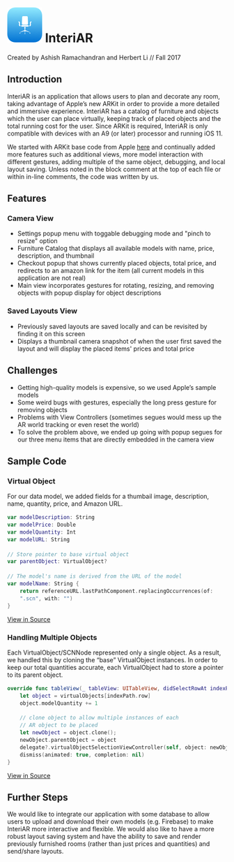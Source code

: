 # ![AppIcon](InteriAR/Resources/Assets.xcassets/AppIcon.appiconset/small-icon.png) InteriAR

Created by Ashish Ramachandran and Herbert Li // Fall 2017

## Introduction

InteriAR is an application that allows users to plan and decorate any room, taking advantage of Apple’s new ARKit in order to provide a more detailed and immersive experience. InteriAR has a catalog of furniture and objects which the user can place virtually, keeping track of placed objects and the total running cost for the user. Since ARKit is required, InteriAR is only compatible with devices with an A9 (or later) processor and running iOS 11.

We started with ARKit base code from Apple [here][0] and continually added more features such as additional views, more model interaction with different gestures, adding multiple of the same object, debugging, and local layout saving. Unless noted in the block comment at the top of each file or within in-line comments, the code was written by us.

[0]:https://developer.apple.com/documentation/arkit/handling_3d_interaction_and_ui_controls_in_augmented_reality

## Features

### Camera View
- Settings popup menu with toggable debugging mode and "pinch to resize" option
- Furniture Catalog that displays all available models with name, price, description, and thumbnail
- Checkout popup that shows currently placed objects, total price, and redirects to an amazon link for the item (all current models in this application are not real)
- Main view incorporates gestures for rotating, resizing, and removing objects with popup display for object descriptions

### Saved Layouts View
- Previously saved layouts are saved locally and can be revisited by finding it on this screen
- Displays a thumbnail camera snapshot of when the user first saved the layout and will display the placed items' prices and total price

## Challenges
- Getting high-quality models is expensive, so we used Apple’s sample models
- Some weird bugs with gestures, especially the long press gesture for removing objects
- Problems with View Controllers (sometimes segues would mess up the AR world tracking or even reset the world)
- To solve the problem above, we ended up going with popup segues for our three menu items that are directly embedded in the camera view

## Sample Code

### Virtual Object

For our data model, we added fields for a thumbail image, description, name, quantity, price, and Amazon URL.

``` swift
var modelDescription: String
var modelPrice: Double
var modelQuantity: Int
var modelURL: String

// Store pointer to base virtual object
var parentObject: VirtualObject?

// The model's name is derived from the URL of the model
var modelName: String {
    return referenceURL.lastPathComponent.replacingOccurrences(of:
    ".scn", with: "")
}
```
[View in Source](x-source-tag://VirtualObject)

### Handling Multiple Objects

Each VirtualObject/SCNNode represented only a single object. As a result, we handled this by cloning the “base” VirtualObject instances. In order to keep our total quantities accurate, each VirtualObject had to store a pointer to its parent object.

``` swift
override func tableView(_ tableView: UITableView, didSelectRowAt indexPath: IndexPath) {
    let object = virtualObjects[indexPath.row]
    object.modelQuantity += 1

    // clone object to allow multiple instances of each
    // AR object to be placed
    let newObject = object.clone();
    newObject.parentObject = object
    delegate?.virtualObjectSelectionViewController(self, object: newObject)
    dismiss(animated: true, completion: nil)
}
```
[View in Source](x-source-tag://ObjectSelection)


## Further Steps

We would like to integrate our application with some database to allow users to upload and download their own models (e.g. Firebase) to make InteriAR more interactive and flexible. We would also like to have a more robust layout saving system and have the ability to save and render previously furnished rooms (rather than just prices and quantities) and send/share layouts.

